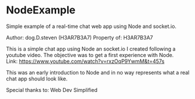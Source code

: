 # NodeExample
Simple example of a real-time chat web app using Node and socket.io.

Author: dog.D.steven (H3AR7B3A7) Property of: H3AR7B3A7

This is a simple chat app using Node an socket.io I created following a youtube video.
The objective was to get a first experience with Node.<br>
Link: https://www.youtube.com/watch?v=rxzOqP9YwmM&t=457s

This was an early introduction to Node and in no way represents what a real chat app should look like.

Special thanks to: Web Dev Simplified
